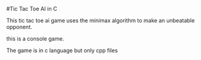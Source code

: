 #Tic Tac Toe AI in C

This tic tac toe ai game uses the minimax algorithm to make an unbeatable opponent.

this is a console game.

The game is in c language but only cpp files

